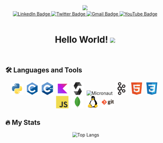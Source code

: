 <div id="header" align="center">
  <img src="https://i.giphy.com/media/JqmupuTVZYaQX5s094/giphy.webp" width="150"/><br>
  <a href="https://www.linkedin.com/in/sudiptab2100/">
    <img src="https://img.shields.io/badge/LinkedIn-blue?style=for-the-badge&logo=linkedin&logoColor=white" alt="LinkedIn Badge"/>
  </a>
  <a href="https://twitter.com/sudipta__basak">
    <img src="https://img.shields.io/badge/Twitter-blue?style=for-the-badge&logo=twitter&logoColor=white" alt="Twitter Badge"/>
  </a>
  <a href="mailto:sudiptab2100@gmail.com">
    <img src="https://img.shields.io/badge/Gmail-D14836?style=for-the-badge&logo=gmail&logoColor=white" alt="Gmail Badge"/>
  </a>
  <a href="https://www.youtube.com/channel/UCH2vztl6MT3aPPHVVc6s59g">
    <img src="https://img.shields.io/badge/YouTube-red?style=for-the-badge&logo=youtube&logoColor=white" alt="YouTube Badge"/>
  </a>
  <br>
  <img src="https://komarev.com/ghpvc/?username=sudiptab2100&style=flat-square&color=blue" alt=""/>
  <h1>
    Hello World! <img src="https://i.giphy.com/media/hvRJCLFzcasrR4ia7z/giphy.webp" width="35px"/>
  </h1>
</div><br>

## :hammer_and_wrench: Languages and Tools
<div id="badges" align="center">
  <div>
    <img src="https://raw.githubusercontent.com/devicons/devicon/master/icons/python/python-original.svg" title="Python" alt="Python" width="40" height="40"/>&nbsp;
    <img src="https://github.com/devicons/devicon/raw/master/icons/c/c-original.svg" title="C" alt="C" width="40" height="40"/>&nbsp;
    <img src="https://github.com/devicons/devicon/raw/master/icons/cplusplus/cplusplus-original.svg" title="CPP" alt="C++" width="40" height="40"/>&nbsp;
    <img src="https://github.com/devicons/devicon/raw/master/icons/kotlin/kotlin-original.svg" title="Kotlin" alt="Kotlin" width="40" height="40"/>&nbsp;
    <img src="https://github.com/devicons/devicon/raw/master/icons/solidity/solidity-original.svg" title="Solidity" alt="Solidity" width="40" height="40"/>&nbsp;
    <img src="https://objectcomputing.com/download_file/5213" title="Micronaut" alt="Micronaut" width="50" height="50"/>&nbsp;
    <img src="https://github.com/devicons/devicon/raw/master/icons/apachekafka/apachekafka-original.svg"  title="Kafka" alt="Apache Kafka" width="40" height="40"/>&nbsp;
    <img src="https://github.com/devicons/devicon/blob/master/icons/html5/html5-original.svg" title="HTML5" alt="HTML" width="40" height="40"/>&nbsp;
    <img src="https://github.com/devicons/devicon/raw/master/icons/css3/css3-original.svg" title="CSS3" alt="CSS3" width="40" height="40"/>&nbsp;
    <img src="https://github.com/devicons/devicon/blob/master/icons/javascript/javascript-original.svg" title="JavaScript" alt="JavaScript" width="40" height="40"/>&nbsp;
    <img src="https://github.com/devicons/devicon/raw/master/icons/mongodb/mongodb-original.svg" title="MongoDB" alt="MongoDB" width="40" height="40"/>&nbsp;
    <img src="https://github.com/devicons/devicon/raw/master/icons/linux/linux-original.svg" title="Linux" alt="Linux" width="40" height="40"/>&nbsp;
    <img src="https://github.com/devicons/devicon/blob/master/icons/git/git-original-wordmark.svg" title="Git" **alt="Git" width="40" height="40"/>
  </div>
</div>

## :fire: My Stats
<div id="stats" align="center">
<!--   <img src="https://github-readme-streak-stats.herokuapp.com?user=sudiptab2100&theme=dark" alt="GitHub Streak"/> -->
  <img src="https://github-readme-stats.vercel.app/api?username=sudiptab2100&show_icons=true&theme=radical" alt=""/>
  <img src="https://github-readme-stats.vercel.app/api/top-langs/?username=sudiptab2100&layout=compact&langs_count=8&theme=vision-friendly-dark" alt="Top Langs"/>
</div>
